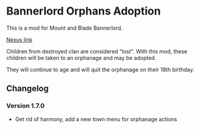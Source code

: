 # Bannerlord Orphans Adoption

This is a mod for Mount and Blade Bannerlord.

[Nexus link](https://www.nexusmods.com/mountandblade2bannerlord/mods/2769/)

Children from destroyed clan are considered "lost".
With this mod, these children will be taken to an orphanage and may be adopted.

They will continue to age and will quit the orphanage on their 18th birthday.

## Changelog
### Version 1.7.0
 - Get rid of harmony, add a new town menu for orphanage actions